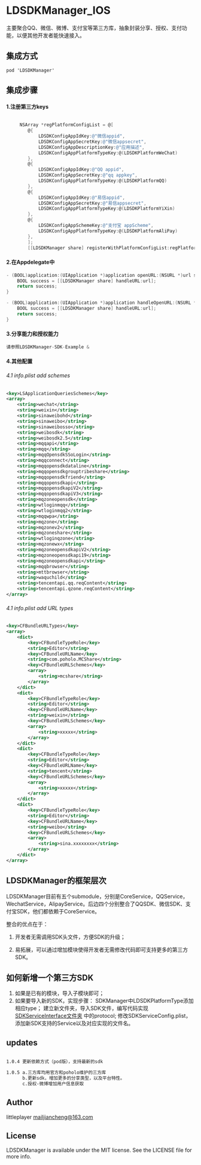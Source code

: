 # LDSDKManager_IOS
主要聚合QQ、微信、微博、支付宝等第三方库，抽象封装分享、授权、支付功能，以便其他开发者能快速接入。

## 集成方式

```
pod 'LDSDKManager'
```


## 集成步骤

#### 1.注册第三方keys
```objectivec

     NSArray *regPlatformConfigList = @[
    	@{
    	    LDSDKConfigAppIdKey:@"微信appid",
    	    LDSDKConfigAppSecretKey:@"微信appsecret",
    	    LDSDKConfigAppDescriptionKey:@"应用描述",
    	    LDSDKConfigAppPlatformTypeKey:@(LDSDKPlatformWeChat)
    	},
    	@{
    	    LDSDKConfigAppIdKey:@"QQ appid",
    	    LDSDKConfigAppSecretKey:@"qq appkey",
    	    LDSDKConfigAppPlatformTypeKey:@(LDSDKPlatformQQ)
    	},
    	@{
    	    LDSDKConfigAppIdKey:@"易信appid",
    	    LDSDKConfigAppSecretKey:@"易信appsecret",
    	    LDSDKConfigAppPlatformTypeKey:@(LDSDKPlatformYiXin)
    	},
    	@{
    	    LDSDKConfigAppSchemeKey:@"支付宝 appScheme",
            LDSDKConfigAppPlatformTypeKey:@(LDSDKPlatformAliPay)
    	},
    	];
    	[[LDSDKManager share] registerWithPlatformConfigList:regPlatformConfigList];

```
    	

#### 2.在Appdelegate中
```objectivec
- (BOOL)application:(UIApplication *)application openURL:(NSURL *)url sourceApplication:(NSString *)sourceApplication annotation:(id)annotation {
    BOOL success = [[LDSDKManager share] handleURL:url];
    return success;
}

- (BOOL)application:(UIApplication *)application handleOpenURL:(NSURL *)url {
    BOOL success = [[LDSDKManager share] handleURL:url];
    return success;
}

```

#### 3.分享能力和授权能力
```objectivec
请参照LDSDKManager-SDK-Example & 
```

#### 4.其他配置

###### 4.1 info.plist add schemes
```xml
<key>LSApplicationQueriesSchemes</key>
<array>
    <string>wechat</string>
    <string>weixin</string>
    <string>sinaweibohd</string>
    <string>sinaweibo</string>
    <string>sinaweibosso</string>
    <string>weibosdk</string>
    <string>weibosdk2.5</string>
    <string>mqqapi</string>
    <string>mqq</string>
    <string>mqqOpensdkSSoLogin</string>
    <string>mqqconnect</string>
    <string>mqqopensdkdataline</string>
    <string>mqqopensdkgrouptribeshare</string>
    <string>mqqopensdkfriend</string>
    <string>mqqopensdkapi</string>
    <string>mqqopensdkapiV2</string>
    <string>mqqopensdkapiV3</string>
    <string>mqzoneopensdk</string>
    <string>wtloginmqq</string>
    <string>wtloginmqq2</string>
    <string>mqqwpa</string>
    <string>mqzone</string>
    <string>mqzonev2</string>
    <string>mqzoneshare</string>
    <string>wtloginqzone</string>
    <string>mqzonewx</string>
    <string>mqzoneopensdkapiV2</string>
    <string>mqzoneopensdkapi19</string>
    <string>mqzoneopensdkapi</string>
    <string>mqqbrowser</string>
    <string>mttbrowser</string>
    <string>waquchild</string>
    <string>tencentapi.qq.reqContent</string>
    <string>tencentapi.qzone.reqContent</string>
</array>
```

###### 4.1 info.plist add URL types
```xml
<key>CFBundleURLTypes</key>
<array>
	<dict>
		<key>CFBundleTypeRole</key>
		<string>Editor</string>
		<key>CFBundleURLName</key>
		<string>com.poholo.MCShare</string>
		<key>CFBundleURLSchemes</key>
		<array>
			<string>mcshare</string>
		</array>
	</dict>
	<dict>
		<key>CFBundleTypeRole</key>
		<string>Editor</string>
		<key>CFBundleURLName</key>
		<string>weixin</string>
		<key>CFBundleURLSchemes</key>
		<array>
			<string>xxxxx</string>
		</array>
	</dict>
	<dict>
		<key>CFBundleTypeRole</key>
		<string>Editor</string>
		<key>CFBundleURLName</key>
		<string>tencent</string>
		<key>CFBundleURLSchemes</key>
		<array>
			<string>xxxxx</string>
		</array>
	</dict>
	<dict>
		<key>CFBundleTypeRole</key>
		<string>Editor</string>
		<key>CFBundleURLName</key>
		<string>weibo</string>
		<key>CFBundleURLSchemes</key>
		<array>
			<string>sina.xxxxxxxx</string>
		</array>
	</dict>
</array>
```

## LDSDKManager的框架层次
LDSDKManager目前有五个submodule，分别是CoreService，QQService，WechatService，AlipayService。后边四个分别整合了QQSDK、微信SDK、支付宝SDK，他们都依赖于CoreService。

整合的优点在于：
1. 开发者无需调用SDK头文件，方便SDK的升级；

2. 易拓展，可以通过增加模块使得开发者无需修改代码即可支持更多的第三方SDK。


## 如何新增一个第三方SDK

1. 如果是已有的模块，导入子模块即可；
2. 如果要导入新的SDK，实现步骤：
SDKManager中LDSDKPlatformType添加相应type；
建立新文件夹，导入SDK文件，编写代码实现[SDKServiceInterface文件夹](LDSDKManager/CoreService/SDKServiceInterface) 中的protocol;
修改SDKServiceConfig.plist，添加新SDK支持的Service以及对应实现的文件名。

## updates
```xml

1.0.4 更新依赖方式（pod版），支持最新的sdk

1.0.5 a.三方库均用官方和poholo维护的三方库
      b.更新sdk，增加更多的分享类型，以及平台特性。
      c.授权-微博增加用户信息获取
```

## Author
littleplayer mailjiancheng@163.com

## License

LDSDKManager is available under the MIT license. See the LICENSE file for more info.
